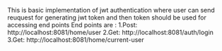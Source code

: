 This is basic implementation of jwt authentication where user can send reuquest for generating jwt token and then token should be used for accessing end points
End points are : 
1.Post: http://localhost:8081/home/user
2.Get: http://localhost:8081/auth/login
3.Get: http://localhost:8081/home/current-user
